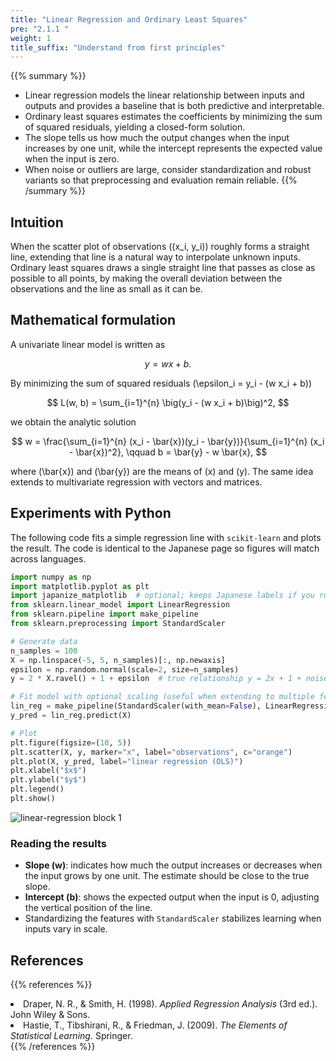 ```yaml
---
title: "Linear Regression and Ordinary Least Squares"
pre: "2.1.1 "
weight: 1
title_suffix: "Understand from first principles"
---
```


{{% summary %}}
- Linear regression models the linear relationship between inputs and outputs and provides a baseline that is both predictive and interpretable.
- Ordinary least squares estimates the coefficients by minimizing the sum of squared residuals, yielding a closed-form solution.
- The slope tells us how much the output changes when the input increases by one unit, while the intercept represents the expected value when the input is zero.
- When noise or outliers are large, consider standardization and robust variants so that preprocessing and evaluation remain reliable.
{{% /summary %}}

## Intuition
When the scatter plot of observations \((x_i, y_i)\) roughly forms a straight line, extending that line is a natural way to interpolate unknown inputs. Ordinary least squares draws a single straight line that passes as close as possible to all points, by making the overall deviation between the observations and the line as small as it can be.

## Mathematical formulation
A univariate linear model is written as

$$
y = w x + b.
$$

By minimizing the sum of squared residuals \(\epsilon_i = y_i - (w x_i + b)\)

$$
L(w, b) = \sum_{i=1}^{n} \big(y_i - (w x_i + b)\big)^2,
$$

we obtain the analytic solution

$$
w = \frac{\sum_{i=1}^{n} (x_i - \bar{x})(y_i - \bar{y})}{\sum_{i=1}^{n} (x_i - \bar{x})^2}, \qquad b = \bar{y} - w \bar{x},
$$

where \(\bar{x}\) and \(\bar{y}\) are the means of \(x\) and \(y\). The same idea extends to multivariate regression with vectors and matrices.

## Experiments with Python
The following code fits a simple regression line with `scikit-learn` and plots the result. The code is identical to the Japanese page so figures will match across languages.

```python
import numpy as np
import matplotlib.pyplot as plt
import japanize_matplotlib  # optional; keeps Japanese labels if you run the notebook
from sklearn.linear_model import LinearRegression
from sklearn.pipeline import make_pipeline
from sklearn.preprocessing import StandardScaler

# Generate data
n_samples = 100
X = np.linspace(-5, 5, n_samples)[:, np.newaxis]
epsilon = np.random.normal(scale=2, size=n_samples)
y = 2 * X.ravel() + 1 + epsilon  # true relationship y = 2x + 1 + noise

# Fit model with optional scaling (useful when extending to multiple features)
lin_reg = make_pipeline(StandardScaler(with_mean=False), LinearRegression()).fit(X, y)
y_pred = lin_reg.predict(X)

# Plot
plt.figure(figsize=(10, 5))
plt.scatter(X, y, marker="x", label="observations", c="orange")
plt.plot(X, y_pred, label="linear regression (OLS)")
plt.xlabel("$x$")
plt.ylabel("$y$")
plt.legend()
plt.show()
```

![linear-regression block 1](/images/basic/regression/linear-regression_block01_en.png)

### Reading the results
- **Slope \(w\)**: indicates how much the output increases or decreases when the input grows by one unit. The estimate should be close to the true slope.
- **Intercept \(b\)**: shows the expected output when the input is 0, adjusting the vertical position of the line.
- Standardizing the features with `StandardScaler` stabilizes learning when inputs vary in scale.

## References
{{% references %}}
<li>Draper, N. R., &amp; Smith, H. (1998). <i>Applied Regression Analysis</i> (3rd ed.). John Wiley &amp; Sons.</li>
<li>Hastie, T., Tibshirani, R., &amp; Friedman, J. (2009). <i>The Elements of Statistical Learning</i>. Springer.</li>
{{% /references %}}
